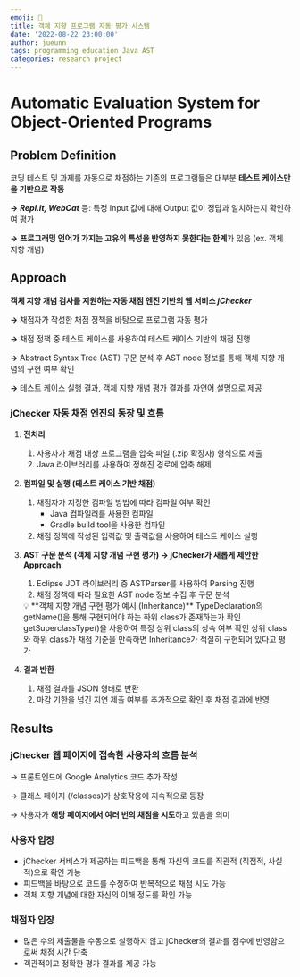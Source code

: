 ```yaml
---
emoji: 🧪
title: 객체 지향 프로그램 자동 평가 시스템
date: '2022-08-22 23:00:00'
author: jueunn
tags: programming education Java AST
categories: research project
---
```


# **Automatic Evaluation System for Object-Oriented Programs**

## Problem Definition

코딩 테스트 및 과제를 자동으로 채점하는 기존의 프로그램들은 대부분 **테스트 케이스만을 기반으로 작동**

**→** ***Repl.it, WebCat*** 등: 특정 Input 값에 대해 Output 값이 정답과 일치하는지 확인하여 평가

**→** **프로그래밍 언어가 가지는 고유의 특성을 반영하지 못한다는 한계**가 있음 (ex. 객체 지향 개념)

## Approach

**객체 지향 개념 검사를 지원하는 자동 채점 엔진 기반의 웹 서비스 *jChecker***

**→** 채점자가 작성한 채점 정책을 바탕으로 프로그램 자동 평가

**→** 채점 정책 중 테스트 케이스를 사용하여 테스트 케이스 기반의 채점 진행

**→** Abstract Syntax Tree (AST) 구문 분석 후 AST node 정보를 통해 객체 지향 개념의 구현 여부 확인

**→** 테스트 케이스 실행 결과, 객체 지향 개념 평가 결과를 자연어 설명으로 제공

### **jChecker 자동 채점 엔진의 동장 및 흐름**

1. **전처리**
    1. 사용자가 채점 대상 프로그램을 압축 파일 (.zip 확장자) 형식으로 제출
    2. Java 라이브러리를 사용하여 정해진 경로에 압축 해제
2. **컴파일 및 실행 (테스트 케이스 기반 채점)**
    1. 채점자가 지정한 컴파일 방법에 따라 컴파일 여부 확인
        - Java 컴파일러를 사용한 컴파일
        - Gradle build tool을 사용한 컴파일
    2. 채점 정책에 작성된 입력값 및 출력값을 사용하여 테스트 케이스 실행
3. **AST 구문 분석 (객체 지향 개념 구현 평가) → jChecker가 새롭게 제안한 Approach**
    1. Eclipse JDT 라이브러리 중 ASTParser를 사용하여 Parsing 진행
    2. 채점 정책에 따라 필요한 AST node 정보 수집 후 구문 분석

    <aside>
    💡 **객체 지향 개념 구현 평가 예시 (Inheritance)**
    TypeDeclaration의 getName()을 통해 구현되어야 하는 하위 class가 존재하는가 확인
    getSuperclassType()을 사용하여 특정 상위 class의 상속 여부 확인
    상위 class와 하위 class가 채점 기준을 만족하면 Inheritance가 적절히 구현되어 있다고 평가

    </aside>

4. **결과 반환**
    1. 채점 결과를 JSON 형태로 반환
    2. 마감 기한을 넘긴 지연 제출 여부를 추가적으로 확인 후 채점 결과에 반영

## Results

### **jChecker 웹 페이지에 접속한 사용자의 흐름 분석**

→ 프론트엔드에 Google Analytics 코드 추가 작성

→ 클래스 페이지 (/classes)가 상호작용에 지속적으로 등장

→ 사용자가 **해당 페이지에서 여러 번의 채점을 시도**하고 있음을 의미

### **사용자 입장**

- jChecker 서비스가 제공하는 피드백을 통해 자신의 코드를 직관적 (직접적, 사실적)으로 확인 가능
- 피드백을 바탕으로 코드를 수정하여 반복적으로 채점 시도 가능
- 객체 지향 개념에 대한 자신의 이해 정도를 확인 가능

### **채점자 입장**

- 많은 수의 제출물을 수동으로 실행하지 않고 jChecker의 결과를 점수에 반영함으로써 채점 시간 단축
- 객관적이고 정확한 평가 결과를 제공 가능